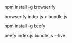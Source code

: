 npm install -g browserify

browserify index.js > bundle.js

npm install -g beefy

beefy index.js:bundle.js --live

